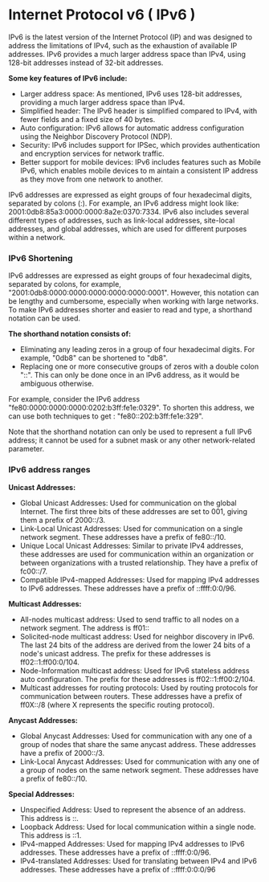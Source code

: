 # Internet Protocol v6 ( IPv6 )

IPv6 is the latest version of the Internet Protocol (IP) and was designed to address the limitations of IPv4, such as the exhaustion of available IP addresses. IPv6 provides a much larger address space than IPv4, using 128-bit addresses instead of 32-bit addresses.

**Some key features of IPv6 include:**

* Larger address space: As mentioned, IPv6 uses 128-bit addresses, providing a much larger address space than IPv4.
* Simplified header: The IPv6 header is simplified compared to IPv4, with fewer fields and a fixed size of 40 bytes.
* Auto configuration: IPv6 allows for automatic address configuration using the Neighbor Discovery Protocol (NDP).
* Security: IPv6 includes support for IPSec, which provides authentication and encryption services for network traffic.
* Better support for mobile devices: IPv6 includes features such as Mobile IPv6, which enables mobile devices to m aintain a consistent IP address as they move from one network to another.

IPv6 addresses are expressed as eight groups of four hexadecimal digits, separated by colons (:). For example, an IPv6 address might look like: 2001:0db8:85a3:0000:0000:8a2e:0370:7334.
IPv6 also includes several different types of addresses, such as link-local addresses, site-local addresses, and global addresses, which are used for different purposes within a network.

### IPv6 Shortening

IPv6 addresses are expressed as eight groups of four hexadecimal digits, separated by colons, for example, "2001:0db8:0000:0000:0000:0000:0000:0001". However, this notation can be lengthy and cumbersome, especially when working with large networks. To make IPv6 addresses shorter and easier to read and type, a shorthand notation can be used.

**The shorthand notation consists of:**

* Eliminating any leading zeros in a group of four hexadecimal digits. For example, "0db8" can be shortened to "db8".
* Replacing one or more consecutive groups of zeros with a double colon "::". This can only be done once in an IPv6 address, as it would be ambiguous otherwise.

For example, consider the IPv6 address "fe80:0000:0000:0000:0202:b3ff:fe1e:0329". To shorten this address, we can use both techniques to get : "fe80::202:b3ff:fe1e:329".

Note that the shorthand notation can only be used to represent a full IPv6 address; it cannot be used for a subnet mask or any other network-related parameter.

### IPv6 address ranges

**Unicast Addresses:**

* Global Unicast Addresses: Used for communication on the global Internet. The first three bits of these addresses are set to 001, giving them a prefix of 2000::/3.
* Link-Local Unicast Addresses: Used for communication on a single network segment. These addresses have a prefix of fe80::/10.
* Unique Local Unicast Addresses: Similar to private IPv4 addresses, these addresses are used for communication within an organization or between organizations with a trusted relationship. They have a prefix of fc00::/7.
* Compatible IPv4-mapped Addresses: Used for mapping IPv4 addresses to IPv6 addresses. These addresses have a prefix of ::ffff:0:0/96.

**Multicast Addresses:**

* All-nodes multicast address: Used to send traffic to all nodes on a network segment. The address is ff01::
* Solicited-node multicast address: Used for neighbor discovery in IPv6. The last 24 bits of the address are derived from the lower 24 bits of a node's unicast address. The prefix for these addresses is ff02::1:ff00:0/104.
* Node-Information multicast address: Used for IPv6 stateless address auto configuration. The prefix for these addresses is ff02::1:ff00:2/104.
* Multicast addresses for routing protocols: Used by routing protocols for communication between routers. These addresses have a prefix of ff0X::/8 (where X represents the specific routing protocol).

**Anycast Addresses:**

* Global Anycast Addresses: Used for communication with any one of a group of nodes that share the same anycast address. These addresses have a prefix of 2000::/3.
* Link-Local Anycast Addresses: Used for communication with any one of a group of nodes on the same network segment. These addresses have a prefix of fe80::/10.

**Special Addresses:**

* Unspecified Address: Used to represent the absence of an address. This address is ::.
* Loopback Address: Used for local communication within a single node. This address is ::1.
* IPv4-mapped Addresses: Used for mapping IPv4 addresses to IPv6 addresses. These addresses have a prefix of ::ffff:0:0/96.
* IPv4-translated Addresses: Used for translating between IPv4 and IPv6 addresses. These addresses have a prefix of ::ffff:0:0:0/96
